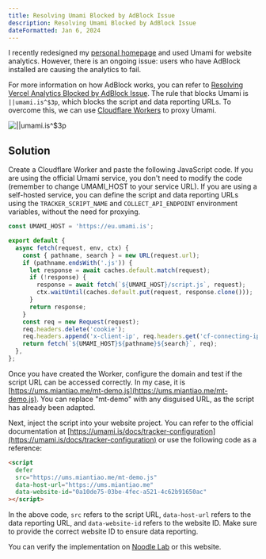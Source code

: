 ```yaml
---
title: Resolving Umami Blocked by AdBlock Issue
description: Resolving Umami Blocked by AdBlock Issue
dateFormatted: Jan 6, 2024
---
```


I recently redesigned my [personal homepage](https://mt.ci/) and used Umami for website analytics. However, there is an ongoing issue: users who have AdBlock installed are causing the analytics to fail.

For more information on how AdBlock works, you can refer to [Resolving Vercel Analytics Blocked by AdBlock Issue](11). The rule that blocks Umami is `||umami.is^$3p`, which blocks the script and data reporting URLs. To overcome this, we can use [Cloudflare Workers](https://workers.cloudflare.com/) to proxy Umami.

![||umami.is^$3p](https://static.miantiao.me/share/2024/CNrM78/ha30pV.png)

## Solution

Create a Cloudflare Worker and paste the following JavaScript code. If you are using the official Umami service, you don't need to modify the code (remember to change UMAMI_HOST to your service URL). If you are using a self-hosted service, you can define the script and data reporting URLs using the `TRACKER_SCRIPT_NAME` and `COLLECT_API_ENDPOINT` environment variables, without the need for proxying.

```js
const UMAMI_HOST = 'https://eu.umami.is';

export default {
  async fetch(request, env, ctx) {
    const { pathname, search } = new URL(request.url);
    if (pathname.endsWith('.js')) {
      let response = await caches.default.match(request);
      if (!response) {
        response = await fetch(`${UMAMI_HOST}/script.js`, request);
        ctx.waitUntil(caches.default.put(request, response.clone()));
      }
      return response;
    }
    const req = new Request(request);
    req.headers.delete('cookie');
    req.headers.append('x-client-ip', req.headers.get('cf-connecting-ip'));
    return fetch(`${UMAMI_HOST}${pathname}${search}`, req);
  },
};
```

Once you have created the Worker, configure the domain and test if the script URL can be accessed correctly. In my case, it is [https://ums.miantiao.me/mt-demo.js](https://ums.miantiao.me/mt-demo.js). You can replace "mt-demo" with any disguised URL, as the script has already been adapted.

Next, inject the script into your website project. You can refer to the official documentation at [https://umami.is/docs/tracker-configuration](https://umami.is/docs/tracker-configuration) or use the following code as a reference:

```html
<script
  defer
  src="https://ums.miantiao.me/mt-demo.js"
  data-host-url="https://ums.miantiao.me"
  data-website-id="0a10de75-03be-4fec-a521-4c62b91650ac"
></script>
```

In the above code, `src` refers to the script URL, `data-host-url` refers to the data reporting URL, and `data-website-id` refers to the website ID. Make sure to provide the correct website ID to ensure data reporting.

You can verify the implementation on [Noodle Lab](https://mt.ci/) or this website.
